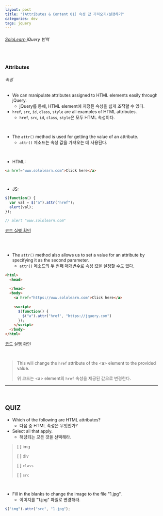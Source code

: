 ```yaml
---
layout: post
title: "(Attributes & Content 01) 속성 값 가져오기/설정하기"
categories: dev
tags: jquery
---
```


###### [SoloLearn](https://www.sololearn.com/) jQuery 번역

<br>

### Attributes

###### 속성

- We can manipulate attributes assigned to HTML elements easily through jQuery.
  - jQuery를 통해, HTML element에 지정된 속성을 쉽게 조작할 수 있다.
- `href`, `src`, `id`, `class`, `style` are all examples of HTML attributes.
  - `href`, `src`, `id`, `class`, `style`은 모두 HTML 속성이다.

<br>

- The `attr()` method is used for getting the value of an attribute.
  - `attr()` 메소드는 속성 값을 가져오는 데 사용된다.

<br>

- HTML:

```html
<a href="www.sololearn.com">Click here</a>
```

<br>

- JS:

```js
$(function() {
  var val = $("a").attr("href");
  alert(val);
});

// alert "www.sololearn.com"
```

[코드 실행 확인](https://code.sololearn.com/1104/#js)

<br>

<br>

- The `attr()` method also allows us to set a value for an attribute by specifying it as the second parameter.
  - `attr()` 메소드의 두 번째 매개변수로 속성 값을 설정할 수도 있다. 

```html
<html>
  <head>
    
  </head>
  <body>
    <a href="https://www.sololearn.com">Click here</a>
    
    <script>
      $(function() {
        $("a").attr("href", "https://jquery.com")
      });
    </script>
  </body>
</html>
```

[코드 실행 확인](https://code.sololearn.com/1105/#js)

<br>

> This will change the `href` attribute of the \<a> element to the provided value.
>
> 위 코드는 \<a> element의 `href` 속성을 제공된 값으로 변경한다.

------

<br>

## QUIZ

- Which of the following are HTML attributes?
  - 다음 중 HTML 속성은 무엇인가?
- Select all that apply.
  - 해당되는 모든 것을 선택해라.

> [ ] img
>
> [ ] div
>
> [ ] `class`
>
> [ ] `src`

<br>

- Fill in the blanks to change the image to the file "1.jpg".
  - 이미지를 "1.jpg" 파일로 변경해라.

```js
$("img").attr("src", "1.jpg");
```

<br>